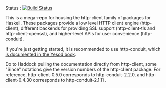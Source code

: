 Status :
[![Build Status](https://travis-ci.org/snoyberg/http-client.svg?branch=master)](https://travis-ci.org/search/snoyberg%2Fhttp-client)

This is a mega-repo for housing the http-client family of packages for Haskell.
These packages provide a low level HTTP client engine (http-client), different
backends for providing SSL support (http-client-tls and http-client-openssl),
and higher-level APIs for user convenience (http-conduit).

If you're just getting started, it is recommended to use http-conduit, which
[is documented in the Yesod book](http://www.yesodweb.com/book/http-conduit).

Do to Haddock pulling the documentation directly from http-client, some "Since"
notations give the version numbers of the http-client package. For reference,
http-client-0.5.0 corresponds to http-conduit-2.2.0, and 
http-client-0.4.30 corresponds to http-conduit-2.1.11 .
